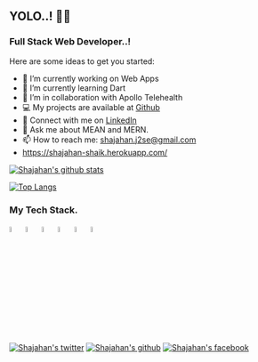 ## YOLO..! 👋:blossom:
### Full Stack Web Developer..!

Here are some ideas to get you started:

- 🔭 I’m currently working on Web Apps
- 🌱 I’m currently learning Dart
- 👯 I’m in collaboration with Apollo Telehealth
- 💻 My projects are available at [Github](https://github.com/shajahansheik)
- 📝 Connect with me on [LinkedIn](https://www.linkedin.com/in/shajahan-shaik-22b012195/)
- 💬 Ask me about MEAN and MERN.
- 📫 How to reach me: shajahan.j2se@gmail.com
- https://shajahan-shaik.herokuapp.com/

[![Shajahan's github stats](https://github-readme-stats.vercel.app/api?username=shajahansheik&show_icons=true&theme=tokyonight)](https://github.com/shajahansheik/github-readme-stats)

[![Top Langs](https://github-readme-stats.vercel.app/api/top-langs/?username=shajahansheik&layout=compact&theme=tokyonight)](https://github.com/shajahansheik/github-readme-stats)

### My Tech Stack.

<p float="left">
  <img src="https://camo.githubusercontent.com/0718de253954368a746d474ac4145da14ed303e0/68747470733a2f2f72656163746e61746976652e6465762f696d672f6865616465725f6c6f676f2e737667" width="5%" height="5%">
  <img src="https://camo.githubusercontent.com/e1e113df83e7731fdb90f6f0ab2eeb155fd1b48c27d99814dcf1c23c0acdc6a2/68747470733a2f2f6173736574732e76657263656c2e636f6d2f696d6167652f75706c6f61642f76313636323133303535392f6e6578746a732f49636f6e5f6461726b5f6261636b67726f756e642e706e67" width="5%" height="5%">
    <img src="https://avatars.githubusercontent.com/u/139426?s=200&v=4" width="5%" height="5%">
    <img src="https://camo.githubusercontent.com/5f54c0817521724a2deae8dedf0c280a589fd0aa9bffd7f19fa6254bb52e996a/68747470733a2f2f6e6573746a732e636f6d2f696d672f6c6f676f2d736d616c6c2e737667" width="5%" height="5%">
  <img src="https://camo.githubusercontent.com/d1f1645b9ef49f552fa58d6170bf0f516e023979/68747470733a2f2f7777772e766563746f726c6f676f2e7a6f6e652f6c6f676f732f66697265626173652f66697265626173652d69636f6e2e737667" width="5%" height="5%">
  <img src="https://camo.githubusercontent.com/b912b7cde6980dbd24969c2cf4e1855af0079310/68747470733a2f2f7777772e766563746f726c6f676f2e7a6f6e652f6c6f676f732f666c7574746572696f2f666c7574746572696f2d69636f6e2e737667" width="5%" height="5%">

</p>

[![Shajahan's twitter](http://i.imgur.com/tXSoThF.png)](https://mobile.twitter.com/Shajahan__Shaik)
[![Shajahan's github](http://i.imgur.com/0o48UoR.png)](https://github.com/shajahansheik)
[![Shajahan's facebook](http://i.imgur.com/P3YfQoD.png)](https://www.facebook.com/shaik.shajahan.9275)

